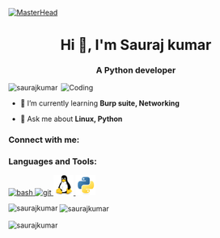 [![MasterHead](https://encrypted-tbn0.gstatic.com/images?q=tbn:ANd9GcROm78ntnLpuZi3i7ISo7myFtYqZxC717Lqkske7-8taD4AszNfAJCvNWA&s=10)](https://)
<h1 align="center">Hi 👋, I'm Sauraj kumar</h1>
<h3 align="center">A Python developer</h3>

<img align="right" alt="Coding" width="400"
src="https://media.tenor.com/flflC6GFzO8AAAAd/sultan-alrefaei-programmer.gif" >


<p align="left"> <img src="https://komarev.com/ghpvc/?username=saurajkumar&label=Profile%20views&color=0e75b6&style=flat" alt="saurajkumar" /> </p>

- 🌱 I’m currently learning **Burp suite, Networking**

- 💬 Ask me about **Linux, Python**

<h3 align="left">Connect with me:</h3>
<p align="left">
</p>

<h3 align="left">Languages and Tools:</h3>
<p align="left"> <a href="https://www.gnu.org/software/bash/" target="_blank" rel="noreferrer"> <img src="https://www.vectorlogo.zone/logos/gnu_bash/gnu_bash-icon.svg" alt="bash" width="40" height="40"/> </a> <a href="https://git-scm.com/" target="_blank" rel="noreferrer"> <img src="https://www.vectorlogo.zone/logos/git-scm/git-scm-icon.svg" alt="git" width="40" height="40"/> </a> <a href="https://www.linux.org/" target="_blank" rel="noreferrer"> <img src="https://raw.githubusercontent.com/devicons/devicon/master/icons/linux/linux-original.svg" alt="linux" width="40" height="40"/> </a> <a href="https://www.python.org" target="_blank" rel="noreferrer"> <img src="https://raw.githubusercontent.com/devicons/devicon/master/icons/python/python-original.svg" alt="python" width="40" height="40"/> </a> </p>

<p><img align="left" src="https://github-readme-stats.vercel.app/api/top-langs?username=saurajkumar&show_icons=true&locale=en&layout=compact" alt="saurajkumar" /></p>

<p>&nbsp;<img align="center" src="https://github-readme-stats.vercel.app/api?username=saurajkumar&show_icons=true&locale=en" alt="saurajkumar" /></p>

<p><img align="center" src="https://github-readme-streak-stats.herokuapp.com/?user=saurajkumar&" alt="saurajkumar" /></p>
